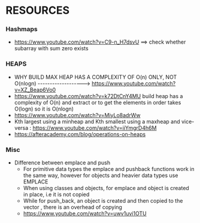 # RESOURCES

### Hashmaps
 - https://www.youtube.com/watch?v=C9-n_H7dsvU ==> check whether subarray with sum zero exists
### HEAPS
- WHY BUILD MAX HEAP HAS A COMPLEXITY OF O(n) ONLY, NOT O(nlogn) -------------------> https://www.youtube.com/watch?v=XZ_Beap6Vo0
- https://www.youtube.com/watch?v=k72DtCnY4MU    build heap has a complexity of O(n) and extract or to get the elements in order takes O(logn) so 
 it is O(nlogn)
 - https://www.youtube.com/watch?v=MiyLo8adrWw
 - Kth largest using a minheap and Kth smallest using a maxheap and vice-versa : https://www.youtube.com/watch?v=iiYmgrD4h6M
- https://afteracademy.com/blog/operations-on-heaps

### Misc
- Difference between emplace and push
  - For primitive data types the emplace and pushback functions work in the same way, however for objects and heavier data types use EMPLACE
  - When using classes and objects, for emplace and object is created in place, i.e it is not copied
  - While for push_back, an object is created and then copied to the vector , there is an overhead of copying
  - https://www.youtube.com/watch?v=uwv1uvi1OTU
